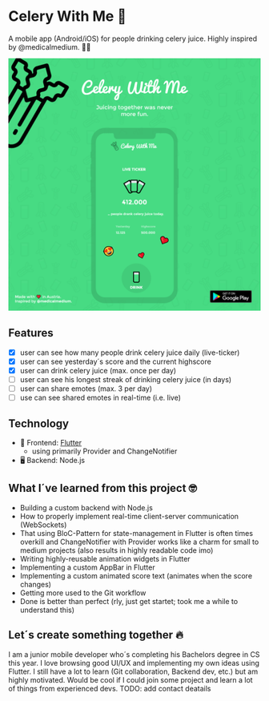 # Celery With Me 🥬

A mobile app (Android/iOS) for people drinking celery juice.
Highly inspired by @medicalmedium. 🥬🍓

![header-img](./image.png)

## Features
- [x] user can see how many people drink celery juice daily (live-ticker)
- [x] user can see yesterday´s score and the current highscore
- [x] user can drink celery juice (max. once per day)
- [ ] user can see his longest streak of drinking celery juice (in days)  
- [ ] user can share emotes (max. 3 per day)
- [ ] use can see shared emotes in real-time (i.e. live)

## Technology
- 📱 Frontend: [Flutter](https://flutter.dev/)
  - using primarily Provider and ChangeNotifier 
- 🖥️ Backend: Node.js

## What I´ve learned from this project 🤓
- Building a custom backend with Node.js
- How to properly implement real-time client-server communication (WebSockets)
- That using BloC-Pattern for state-management in Flutter is often times overkill and ChangeNotifier with Provider works like a 
  charm for small to medium projects (also results in highly readable code imo)
- Writing highly-reusable animation widgets in Flutter  
- Implementing a custom AppBar in Flutter
- Implementing a custom animated score text (animates when the score changes) 
- Getting more used to the Git workflow
- Done is better than perfect (rly, just get startet; took me a while to understand this)

## Let´s create something together 🔥
I am a junior mobile developer who´s completing his Bachelors degree in CS this year. 
I love browsing good UI/UX and implementing my own ideas using Flutter.
I still have a lot to learn (Git collaboration, Backend dev, etc.) but am highly motivated.
Would be cool if I could join some project and learn a lot of things from experienced devs.
TODO: add contact deatails
